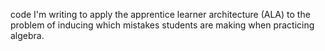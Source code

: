 code I'm writing to apply the apprentice learner architecture (ALA) to the problem of inducing which mistakes students are making when practicing algebra.
